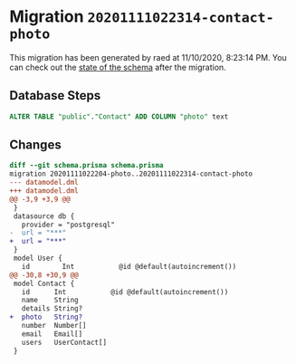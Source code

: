 # Migration `20201111022314-contact-photo`

This migration has been generated by raed at 11/10/2020, 8:23:14 PM.
You can check out the [state of the schema](./schema.prisma) after the migration.

## Database Steps

```sql
ALTER TABLE "public"."Contact" ADD COLUMN "photo" text   
```

## Changes

```diff
diff --git schema.prisma schema.prisma
migration 20201111022204-photo..20201111022314-contact-photo
--- datamodel.dml
+++ datamodel.dml
@@ -3,9 +3,9 @@
 }
 datasource db {
   provider = "postgresql"
-  url = "***"
+  url = "***"
 }
 model User {
   id        Int           @id @default(autoincrement())
@@ -30,8 +30,9 @@
 model Contact {
   id      Int           @id @default(autoincrement())
   name    String
   details String?
+  photo   String?
   number  Number[]
   email   Email[]
   users   UserContact[]
 }
```


